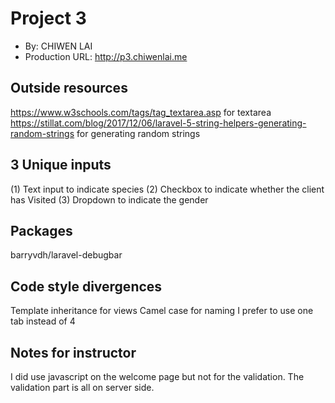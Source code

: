 # Project 3
+ By: CHIWEN LAI
+ Production URL: <http://p3.chiwenlai.me>

## Outside resources
https://www.w3schools.com/tags/tag_textarea.asp for textarea
https://stillat.com/blog/2017/12/06/laravel-5-string-helpers-generating-random-strings for generating random strings

## 3 Unique inputs
(1) Text input to indicate species
(2) Checkbox to indicate whether the client has Visited
(3) Dropdown to indicate the gender

## Packages
barryvdh/laravel-debugbar

## Code style divergences
Template inheritance for views
Camel case for naming
I prefer to use one tab instead of 4

## Notes for instructor
I did use javascript on the welcome page but not for the validation.
The validation part is all on server side.
